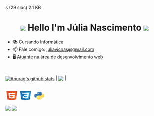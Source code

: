 s (29 sloc)  2.1 KB

<h1 align="center">
<img src="https://media.giphy.com/media/hvRJCLFzcasrR4ia7z/giphy.gif" width="28">
Hello I'm Júlia Nascimento <img src="https://media.giphy.com/media/12oufCB0MyZ1Go/giphy.gif" width="50">
</h1>

- 📚 Cursando Informática
- 📫 Fale comigo: juliavicnas@gmail.com
- 🖥️ Atuante na área de desenvolvimento web
<br>

   <a href="https://github.com/julianasimento4/github-readme-stats"><img align="center" src="https://github-readme-stats.vercel.app/api?username=julianascimento4&show_icons=true&include_all_commits=true&theme=buefy&hide_border=true" alt="Anurag's github stats" /></a> | <a href="https://github.com/julianascimento4/github-readme-stats"><img align="center" src="https://github-readme-stats.vercel.app/api/top-langs/?username=julianascimento4&layout=compact&theme=buefy&hide_border=true" /></a> |


<div style="display: inline_block"><br>
  
  <img align="center" alt="Rafa-HTML" height="30" width="40" src="https://raw.githubusercontent.com/devicons/devicon/master/icons/html5/html5-original.svg">
  <img align="center" alt="Rafa-CSS" height="30" width="40" src="https://raw.githubusercontent.com/devicons/devicon/master/icons/css3/css3-original.svg">
  <img align="center" alt="Rafa-Python" height="30" width="40" src="https://raw.githubusercontent.com/devicons/devicon/master/icons/python/python-original.svg">

</div>
<br>
<a href="https://www.instagram.com/juliaa.nas" target="_blank"><img src="https://img.shields.io/badge/-Instagram-%23E4405F?style=for-the-badge&logo=instagram&logoColor=white" target="_blank"></a>
 <a href="http://www.linkedin.com/in/júlia-nascimento-126352202" target="_blank"><img src="https://img.shields.io/badge/-LinkedIn-%230077B5?style=for-the-badge&logo=linkedin&logoColor=white" target="_blank"></a>
